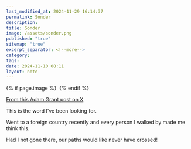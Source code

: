 ```yaml
---
last_modified_at: 2024-11-29 16:14:37
permalink: Sonder
description: 
title: Sonder
image: /assets/sonder.png
published: "true"
sitemap: "true"
excerpt_separator: <!--more-->
category: 
tags: 
date: 2024-11-10 08:11
layout: note
---
```



{% if page.image %} <img src="{{ page.image }}" alt=""> {% endif %}

[](https://x.com/adammgrant/status/1855635021480030649?s=46)

[From this Adam Grant post on X](https://x.com/adammgrant/status/1855635021480030649?s=46)

‪This is the word I’ve been looking for. 

Went to a foreign country recently and every person I walked by made me think this. 

Had I not gone there, our paths would like never have crossed! ‬

